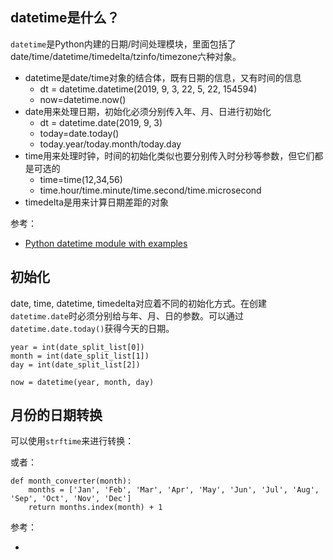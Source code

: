 ## datetime是什么？

`datetime`是Python内建的日期/时间处理模块，里面包括了date/time/datetime/timedelta/tzinfo/timezone六种对象。

- datetime是date/time对象的结合体，既有日期的信息，又有时间的信息
  - dt = datetime.datetime(2019, 9, 3, 22, 5, 22, 154594)
  - now=datetime.now()
- date用来处理日期，初始化必须分别传入年、月、日进行初始化
  - dt = datetime.date(2019, 9, 3)
  - today=date.today()
  - today.year/today.month/today.day
- time用来处理时钟，时间的初始化类似也要分别传入时分秒等参数，但它们都是可选的
  - time=time(12,34,56)
  - time.hour/time.minute/time.second/time.microsecond
- timedelta是用来计算日期差距的对象

参考：

- [Python datetime module with examples](https://www.geeksforgeeks.org/python-datetime-module-with-examples/)


## 初始化

date, time, datetime, timedelta对应着不同的初始化方式。在创建 `datetime.date`时必须分别给与年、月、日的参数。可以通过`datetime.date.today()`获得今天的日期。

```
year = int(date_split_list[0])
month = int(date_split_list[1])
day = int(date_split_list[2])

now = datetime(year, month, day)
```


## 月份的日期转换

可以使用`strftime`来进行转换：


或者：

```
def month_converter(month):
    months = ['Jan', 'Feb', 'Mar', 'Apr', 'May', 'Jun', 'Jul', 'Aug', 'Sep', 'Oct', 'Nov', 'Dec']
    return months.index(month) + 1
```

参考：

- [](https://stackoverflow.com/questions/3418050/how-to-map-month-name-to-month-number-and-vice-versa)